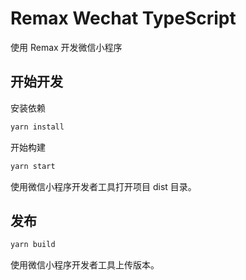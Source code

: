 # Remax Wechat TypeScript

使用 Remax 开发微信小程序

## 开始开发

安装依赖

```bash
yarn install
```

开始构建

```bash
yarn start
```

使用微信小程序开发者工具打开项目 dist 目录。

## 发布

```bash
yarn build
```

使用微信小程序开发者工具上传版本。
